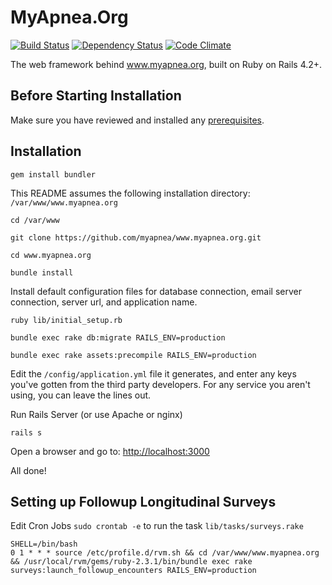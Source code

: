 # MyApnea.Org

[![Build Status](https://travis-ci.org/myapnea/www.myapnea.org.svg?branch=master)](https://travis-ci.org/myapnea/www.myapnea.org)
[![Dependency Status](https://gemnasium.com/myapnea/www.myapnea.org.svg)](https://gemnasium.com/myapnea/www.myapnea.org)
[![Code Climate](https://codeclimate.com/github/myapnea/www.myapnea.org/badges/gpa.svg)](https://codeclimate.com/github/myapnea/www.myapnea.org)

The web framework behind www.myapnea.org, built on Ruby on Rails 4.2+.

## Before Starting Installation

Make sure you have reviewed and installed any [prerequisites](https://github.com/myapnea/www.myapnea.org/blob/master/PREREQUISITES.md).

## Installation

```
gem install bundler
```

This README assumes the following installation directory: `/var/www/www.myapnea.org`

```
cd /var/www

git clone https://github.com/myapnea/www.myapnea.org.git

cd www.myapnea.org

bundle install
```

Install default configuration files for database connection, email server connection, server url, and application name.

```
ruby lib/initial_setup.rb

bundle exec rake db:migrate RAILS_ENV=production

bundle exec rake assets:precompile RAILS_ENV=production
```

Edit the `/config/application.yml` file it generates, and enter any keys you've gotten from the third party developers. For any service you aren't using, you can leave the lines out.

Run Rails Server (or use Apache or nginx)

```
rails s
```

Open a browser and go to: [http://localhost:3000](http://localhost:3000)

All done!

## Setting up Followup Longitudinal Surveys

Edit Cron Jobs `sudo crontab -e` to run the task `lib/tasks/surveys.rake`

```
SHELL=/bin/bash
0 1 * * * source /etc/profile.d/rvm.sh && cd /var/www/www.myapnea.org && /usr/local/rvm/gems/ruby-2.3.1/bin/bundle exec rake surveys:launch_followup_encounters RAILS_ENV=production
```
